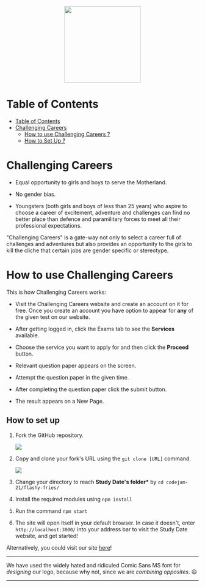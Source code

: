 <p align="center">
    <img src=src/components/Homepage/logo2.png height=200>
</p>

# Table of Contents

- [Table of Contents](#table-of-contents)
- [Challenging Careers](#challenging-careers)
    - [How to use Challenging Careers ?](#how-to-use-challenging-careers)
    - [How to Set Up ?](#how-to-set-up)

# Challenging Careers

- Equal opportunity to girls and boys to serve the Motherland.

- No gender bias.

- Youngsters (both girls and boys of less than 25 years) who aspire to choose a career of excitement, adventure and challenges can find no better place than defence and paramilitary forces to meet all their professional expectations.

"Challenging Careers" is a gate-way not only to select a career full of challenges and adventures but also provides an opportunity to the girls to kill the cliche that certain jobs are gender specific or stereotype.

# How to use Challenging Careers

This is how Challenging Careers works:

- Visit the Challenging Careers website and create an account on it for free. Once you create an account you have option to appear for **any** of the given test on our website.
  

- After getting logged in, click the Exams tab to see the **Services** available.

  

- Choose the service you want to apply for and then click the **Proceed** button.
- Relevant question paper appears on the screen. 
- Attempt the question paper in the given time.

  

- After completing the question paper click the submit button. 
- The result appears on a New Page.

## How to set up

1. Fork the GitHub repository.

   <img src=src/components/Homepage/ss3.PNG>

2. Copy and clone your fork's URL using the `git clone [URL]` command.

   <img src=src/components/Homepage/ss4.PNG>

3. Change your directory to reach **Study Date's folder\*** by `cd codejam-21/flashy-fries/`
4. Install the required modules using `npm install`
5. Run the command `npm start`
6. The site will open itself in your default browser. In case it doesn't, enter `http://localhost:3000/` into your address bar to visit the Study Date website, and get started!

Alternatively, you could visit our site [here](https://study-date-eda7b.web.app/)!

---

We have used the widely hated and ridiculed Comic Sans MS font for _designing_ our logo, because why not, since we are _combining opposites_. :smiley:

---
